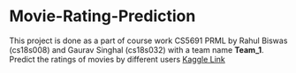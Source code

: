 # Movie-Rating-Prediction
This project is done as a part of course work CS5691 PRML by Rahul Biswas (cs18s008) and Gaurav Singhal (cs18s032) with a team name **Team_1**.
Predict the ratings of movies by different users
[Kaggle Link](https://www.kaggle.com/c/prml19/overview)
